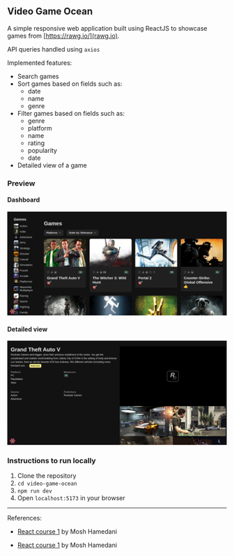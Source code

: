 ## Video Game Ocean

A simple responsive web application built using ReactJS to showcase games from [https://rawg.io/](rawg.io).

API queries handled using `axios`

Implemented features:

- Search games
- Sort games based on fields such as:
  - date
  - name
  - genre
- Filter games based on fields such as:
  - genre
  - platform
  - name
  - rating
  - popularity
  - date
- Detailed view of a game

### Preview

#### Dashboard

![](./public/dashboard.png)

#### Detailed view

![](./public/detailView.png)

### Instructions to run locally

1. Clone the repository
2. `cd video-game-ocean`
3. `npm run dev`
4. Open `localhost:5173` in your browser

---

References:

- [React course 1](https://codewithmosh.com/p/ultimate-react-part1) by Mosh Hamedani

- [React course 1](https://codewithmosh.com/p/ultimate-react-part2) by Mosh Hamedani
